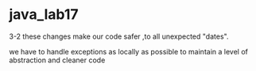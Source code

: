 # java_lab17

3-2
these changes make our code safer ,to all unexpected "dates".

we have to handle exceptions as locally as possible to maintain a level of abstraction and cleaner code

